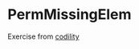 # PermMissingElem

Exercise from [codility](https://app.codility.com/programmers/lessons/3-time_complexity/perm_missing_elem/)